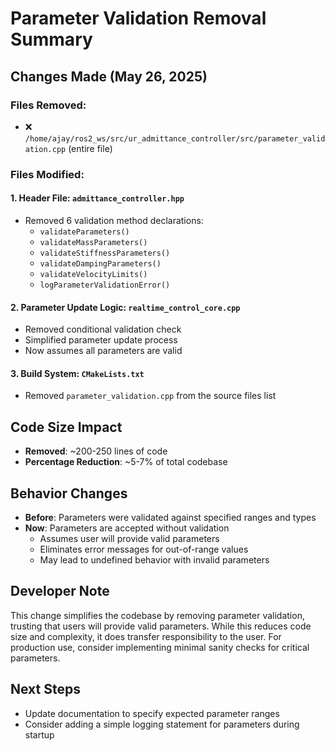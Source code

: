 # Parameter Validation Removal Summary

## Changes Made (May 26, 2025)

### Files Removed:
- ❌ `/home/ajay/ros2_ws/src/ur_admittance_controller/src/parameter_validation.cpp` (entire file)

### Files Modified:

#### 1. Header File: `admittance_controller.hpp`
- Removed 6 validation method declarations:
  - `validateParameters()`
  - `validateMassParameters()`
  - `validateStiffnessParameters()`
  - `validateDampingParameters()`
  - `validateVelocityLimits()`
  - `logParameterValidationError()`

#### 2. Parameter Update Logic: `realtime_control_core.cpp`
- Removed conditional validation check
- Simplified parameter update process
- Now assumes all parameters are valid

#### 3. Build System: `CMakeLists.txt`
- Removed `parameter_validation.cpp` from the source files list

## Code Size Impact
- **Removed**: ~200-250 lines of code
- **Percentage Reduction**: ~5-7% of total codebase

## Behavior Changes
- **Before**: Parameters were validated against specified ranges and types
- **Now**: Parameters are accepted without validation
  - Assumes user will provide valid parameters
  - Eliminates error messages for out-of-range values
  - May lead to undefined behavior with invalid parameters

## Developer Note
This change simplifies the codebase by removing parameter validation, trusting that users will provide valid parameters. While this reduces code size and complexity, it does transfer responsibility to the user. For production use, consider implementing minimal sanity checks for critical parameters.

## Next Steps
- Update documentation to specify expected parameter ranges
- Consider adding a simple logging statement for parameters during startup
